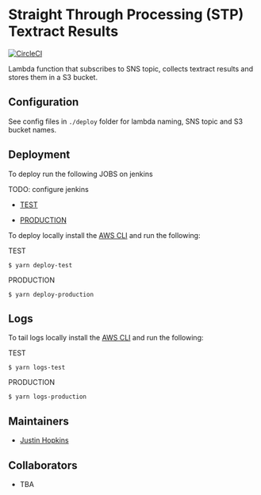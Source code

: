 # Straight Through Processing (STP) Textract Results 

[![CircleCI](https://circleci.com/gh/brandsExclusive/fn-stp-textract-results.svg?style=svg)](https://circleci.com/gh/brandsExclusive/fn-stp-textract-results)

Lambda function that subscribes to SNS topic, collects textract results and stores them in a S3 bucket.

## Configuration

See config files in `./deploy` folder for lambda naming, SNS topic and S3 bucket names.

## Deployment

To deploy run the following JOBS on jenkins

TODO: configure jenkins

* [TEST](https://jenkins.luxgroup.com/job/release-test-stp-process-inbox-fn/)

* [PRODUCTION](https://jenkins.luxgroup.com/job/release-prod-stp-process-inbox-fn/)

To deploy locally install the [AWS CLI](https://docs.aws.amazon.com/cli/latest/userguide/install-cliv2-linux-mac.html)
and run the following:

TEST

```
$ yarn deploy-test
```

PRODUCTION

```
$ yarn deploy-production
```

## Logs

To tail logs locally install the [AWS CLI](https://docs.aws.amazon.com/cli/latest/userguide/install-cliv2-linux-mac.html)
and run the following:

TEST

```
$ yarn logs-test
```

PRODUCTION

```
$ yarn logs-production
```

## Maintainers

* [Justin Hopkins](https://github.com/innomatics)

## Collaborators

* TBA
